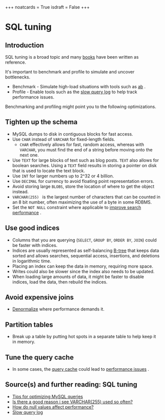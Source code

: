 +++
noatcards = True
isdraft = False
+++

# SQL tuning

## Introduction

SQL tuning is a broad topic and many [books](https://www.amazon.com/s/ref=nb_sb_noss_2?url=search-alias%3Daps&field-keywords=sql+tuning)  have been written as reference.

It's important to benchmark and profile to simulate and uncover bottlenecks.

- Benchmark - Simulate high-load situations with tools such as [ab](http://httpd.apache.org/docs/2.2/programs/ab.html) .
- Profile - Enable tools such as the [slow query log](http://dev.mysql.com/doc/refman/5.7/en/slow-query-log.html)  to help track performance issues.

Benchmarking and profiling might point you to the following optimizations.

## Tighten up the schema

- MySQL dumps to disk in contiguous blocks for fast access.
- Use `CHAR` instead of `VARCHAR` for fixed-length fields.
    - `CHAR` effectively allows for fast, random access, whereas with `VARCHAR`, you must find the end of a string before moving onto the next one.
- Use `TEXT` for large blocks of text such as blog posts. `TEXT` also allows for boolean searches. Using a `TEXT` field results in storing a pointer on disk that is used to locate the text block.
- Use `INT` for larger numbers up to 2^32 or 4 billion.
- Use `DECIMAL` for currency to avoid floating point representation errors.
- Avoid storing large `BLOBS`, store the location of where to get the object instead.
- `VARCHAR(255) ` is the largest number of characters that can be counted in an 8 bit number, often maximizing the use of a byte in some RDBMS.
- Set the `NOT NULL` constraint where applicable to [improve search performance](http://stackoverflow.com/questions/1017239/how-do-null-values-affect-performance-in-a-database-search) .

## Use good indices

- Columns that you are querying (`SELECT`, `GROUP BY`, `ORDER BY`, `JOIN`) could be faster with indices.
- Indices are usually represented as self-balancing [B-tree](https://en.wikipedia.org/wiki/B-tree)  that keeps data sorted and allows searches, sequential access, insertions, and deletions in logarithmic time.
- Placing an index can keep the data in memory, requiring more space.
- Writes could also be slower since the index also needs to be updated.
- When loading large amounts of data, it might be faster to disable indices, load the data, then rebuild the indices.

## Avoid expensive joins

- [Denormalize](https://github.com/donnemartin/system-design-primer#denormalization)  where performance demands it.

## Partition tables

- Break up a table by putting hot spots in a separate table to help keep it in memory.

## Tune the query cache

- In some cases, the [query cache](http://dev.mysql.com/doc/refman/5.7/en/query-cache)  could lead to [performance issues](https://www.percona.com/blog/2014/01/28/10-mysql-performance-tuning-settings-after-installation/) .

## Source(s) and further reading: SQL tuning

- [Tips for optimizing MySQL queries](http://20bits.com/article/10-tips-for-optimizing-mysql-queries-that-dont-suck) 
- [Is there a good reason i see VARCHAR(255) used so often?](http://stackoverflow.com/questions/1217466/is-there-a-good-reason-i-see-varchar255-used-so-often-as-opposed-to-another-l) 
- [How do null values affect performance?](http://stackoverflow.com/questions/1017239/how-do-null-values-affect-performance-in-a-database-search) 
- [Slow query log](http://dev.mysql.com/doc/refman/5.7/en/slow-query-log.html) 